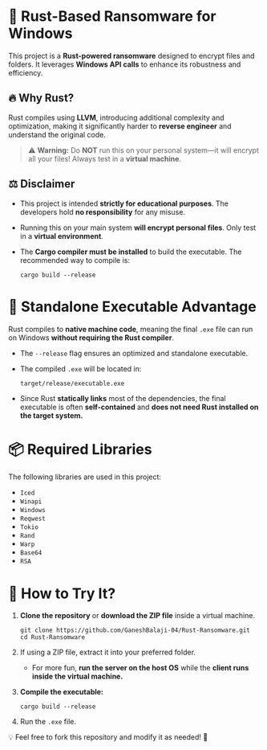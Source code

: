 # 🚀 Rust-Based Ransomware for Windows  
This project is a **Rust-powered ransomware** designed to encrypt files and folders. It leverages **Windows API calls** to enhance its robustness and efficiency.  

## 🔥 Why Rust?  
Rust compiles using **LLVM**, introducing additional complexity and optimization, making it significantly harder to **reverse engineer** and understand the original code.  

> ⚠️ **Warning:** Do **NOT** run this on your personal system—it will encrypt all your files! Always test in a **virtual machine**.  

## ⚖️ Disclaimer  
- This project is intended **strictly for educational purposes**. The developers hold **no responsibility** for any misuse.  
- Running this on your main system **will encrypt personal files**. Only test in a **virtual environment**.  
- The **Cargo compiler must be installed** to build the executable. The recommended way to compile is:  

  ```
  cargo build --release
  ```

# 🚀 Standalone Executable Advantage
Rust compiles to **native machine code**, meaning the final `.exe` file can run on Windows **without requiring the Rust compiler**.

- The `--release` flag ensures an optimized and standalone executable.

- The compiled `.exe` will be located in:
  ```
  target/release/executable.exe
  ```
  
- Since Rust **statically links** most of the dependencies, the final executable is often **self-contained** and **does not need Rust installed on the target system.**

# 📦 Required Libraries
The following libraries are used in this project:
- `Iced`
- `Winapi`
- `Windows`
- `Reqwest`
- `Tokio`
- `Rand`
- `Warp`
- `Base64`
- `RSA`

# 🚀 How to Try It?

1. **Clone the repository** or **download the ZIP file** inside a virtual machine.
    ```
    git clone https://github.com/GaneshBalaji-04/Rust-Ransomware.git
    cd Rust-Ransomware
    ```

2. If using a ZIP file, extract it into your preferred folder.
    - For more fun, **run the server on the host OS** while the **client runs inside the virtual machine.**

3. **Compile the executable:**
    ```
    cargo build --release
    ```

4. Run the `.exe` file.

💡 Feel free to fork this repository and modify it as needed! 🎯